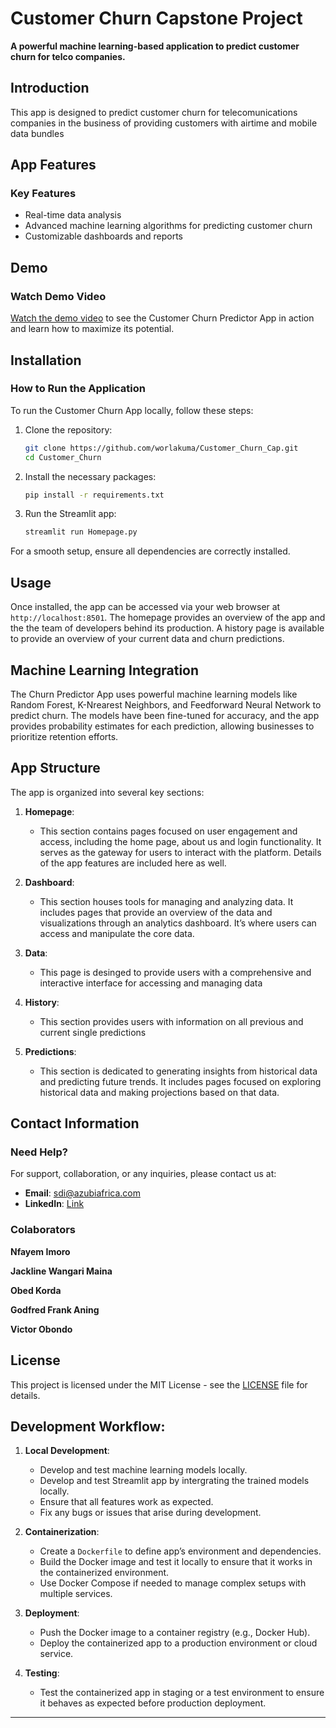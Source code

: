 
# **Customer Churn Capstone Project**

**A powerful machine learning-based application to predict customer churn for telco companies.**

## Introduction
This app is designed to predict customer churn for telecomunications companies in the business of providing customers with airtime and mobile data bundles

## App Features

### Key Features
- Real-time data analysis
- Advanced machine learning algorithms for predicting customer churn
- Customizable dashboards and reports

## Demo
### Watch Demo Video
[Watch the demo video](https://www.youtube.com/watch?v=8lGpZkjnkt4) to see the Customer Churn Predictor App in action and learn how to maximize its potential.

## Installation

### How to Run the Application
To run the Customer Churn App locally, follow these steps:


1. Clone the repository:
   ```bash
   git clone https://github.com/worlakuma/Customer_Churn_Cap.git
   cd Customer_Churn
   ```
2. Install the necessary packages:
   ```bash
   pip install -r requirements.txt
   ```
3. Run the Streamlit app:
   ```bash
   streamlit run Homepage.py
   ```

For a smooth setup, ensure all dependencies are correctly installed.

## Usage
Once installed, the app can be accessed via your web browser at `http://localhost:8501`. The homepage provides an overview of the app and the the team of developers behind its production. A history page is available to provide an overview of your current data and churn predictions.


## Machine Learning Integration
The Churn Predictor App uses powerful machine learning models like Random Forest, K-Nrearest Neighbors, and Feedforward Neural Network to predict churn. The models have been fine-tuned for accuracy, and the app provides probability estimates for each prediction, allowing businesses to prioritize retention efforts.

## App Structure
The app is organized into several key sections:

1. **Homepage**: 
   - This section contains pages focused on user engagement and access, including the home page, about us and login functionality. It serves as the gateway for users to interact with the platform. Details of the app features are included here as well.

2. **Dashboard**:
   - This section houses tools for managing and analyzing data. It includes pages that provide an overview of the data and visualizations through an analytics dashboard. It’s where users can access and manipulate the core data.

3. **Data**:
   - This page is desinged to provide users with a comprehensive and interactive interface for accessing and managing data

4. **History**:
   - This section provides users with information on all previous and current single predictions

5. **Predictions**:
   - This section is dedicated to generating insights from historical data and predicting future trends. It includes pages focused on exploring historical data and making projections based on that data.


## Contact Information
### Need Help?
For support, collaboration, or any inquiries, please contact us at:
- **Email**: [sdi@azubiafrica.com](mailto:wolakuma@gmail.com)
- **LinkedIn**: [Link](https://www.linkedin.com/in/gabrielkuma/)


### Colaborators

**Nfayem Imoro** 

**Jackline Wangari Maina** 

**Obed Korda** 

**Godfred Frank Aning**

**Victor Obondo**


## License
This project is licensed under the MIT License - see the [LICENSE](https://github.com/worlakuma/Customer_Churn_Cap/blob/main/LICENSE) file for details.

## Development Workflow:

1. **Local Development**:
   - Develop and test machine learning models locally.
   - Develop and test Streamlit app by intergrating the trained models locally.
   - Ensure that all features work as expected.
   - Fix any bugs or issues that arise during development.

2. **Containerization**:
   - Create a `Dockerfile` to define app’s environment and dependencies.
   - Build the Docker image and test it locally to ensure that it works in the containerized environment.
   - Use Docker Compose if needed to manage complex setups with multiple services.

3. **Deployment**:
   - Push the Docker image to a container registry (e.g., Docker Hub).
   - Deploy the containerized app to a production environment or cloud service.

4. **Testing**:
   - Test the containerized app in staging or a test environment to ensure it behaves as expected before production deployment.

---

